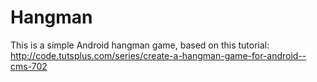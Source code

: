 # Hangman
This is a simple Android hangman game, based on this tutorial: 
http://code.tutsplus.com/series/create-a-hangman-game-for-android--cms-702 
